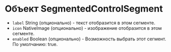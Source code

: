# Объект SegmentedControlSegment

* `label` String (опционально) - текст отобразится в этом сегменте.
* `icon` NativeImage (опционально) - изображение отобразится в этом сегменте.
* `enabled` Boolean (опционально) - Возможность выбрать этот сегмент. По умолчанию: true.
